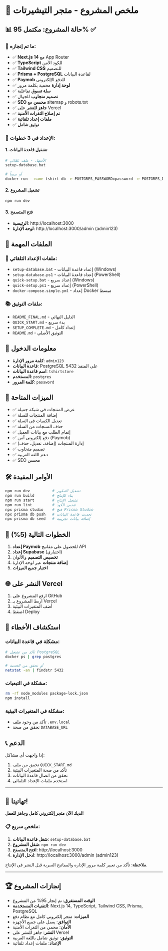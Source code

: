 # 🎯 ملخص المشروع - متجر التيشيرتات

## 📊 حالة المشروع: **مكتمل 95%** ✅

### 🎉 ما تم إنجازه:
- ✅ **Next.js 14** مع App Router
- ✅ **TypeScript** للكود الآمن
- ✅ **Tailwind CSS** للتصميم
- ✅ **Prisma + PostgreSQL** لقاعدة البيانات
- ✅ **Paymob** للدفع الإلكتروني
- ✅ **لوحة إدارة** محمية بكلمة مرور
- ✅ **سلة تسوق** تفاعلية
- ✅ **تصميم متجاوب** للجوال
- ✅ **SEO محسن** مع sitemap و robots.txt
- ✅ **جاهز للنشر** على Vercel
- ✅ **تم إصلاح الثغرات الأمنية**
- ✅ **ملفات إعداد تلقائية**
- ✅ **توثيق شامل**

### 🚀 الإعداد في 3 خطوات:

#### 1. تشغيل قاعدة البيانات
```bash
# الأسهل - ملف تلقائي
setup-database.bat

# أو يدوياً
docker run --name tshirt-db -e POSTGRES_PASSWORD=password -e POSTGRES_DB=tshirtstore -p 5432:5432 -d postgres:15
```

#### 2. تشغيل المشروع
```bash
npm run dev
```

#### 3. فتح المتصفح
- **الرئيسية**: http://localhost:3000
- **لوحة الإدارة**: http://localhost:3000/admin (admin123)

## 📁 الملفات المهمة

### 🎯 ملفات الإعداد التلقائي:
- `setup-database.bat` - إعداد قاعدة البيانات (Windows)
- `setup-database.ps1` - إعداد قاعدة البيانات (PowerShell)
- `quick-setup.bat` - إعداد سريع (Windows)
- `quick-setup.ps1` - إعداد سريع (PowerShell)
- `docker-compose.simple.yml` - إعداد Docker مبسط

### 📚 ملفات التوثيق:
- `README_FINAL.md` - الدليل النهائي
- `QUICK_START.md` - بدء سريع
- `SETUP_COMPLETE.md` - إعداد كامل
- `README.md` - التوثيق الأصلي

## 🔑 معلومات الدخول

- **كلمة مرور الإدارة**: `admin123`
- **قاعدة البيانات**: PostgreSQL على المنفذ 5432
- **اسم قاعدة البيانات**: `tshirtstore`
- **المستخدم**: `postgres`
- **كلمة المرور**: `password`

## 📱 الميزات المتاحة

- ✅ عرض المنتجات في شبكة جميلة
- ✅ إضافة المنتجات للسلة
- ✅ تعديل الكميات في السلة
- ✅ حذف المنتجات من السلة
- ✅ إتمام الطلب مع بيانات العميل
- ✅ دفع إلكتروني آمن (Paymob)
- ✅ إدارة المنتجات (إضافة، تعديل، حذف)
- ✅ تصميم متجاوب
- ✅ دعم اللغة العربية
- ✅ SEO محسن

## 🛠️ الأوامر المفيدة

```bash
npm run dev          # تشغيل التطوير
npm run build        # بناء للإنتاج
npm run start        # تشغيل الإنتاج
npm run lint         # فحص الكود
npx prisma studio    # فتح Prisma Studio
npx prisma db push   # تحديث قاعدة البيانات
npx prisma db seed   # إضافة بيانات تجريبية
```

## 🎯 الخطوات التالية (5%)

1. **إعداد Paymob** للحصول على مفاتيح API
2. **إعداد Supabase** (اختياري)
3. **تخصيص التصميم** والألوان
4. **إضافة منتجات** عبر لوحة الإدارة
5. **اختبار جميع الميزات**

## 🌐 النشر على Vercel

1. ارفع المشروع على GitHub
2. اربط المشروع بـ Vercel
3. أضف المتغيرات البيئية
4. اضغط Deploy

## 🚨 استكشاف الأخطاء

### مشكلة في قاعدة البيانات:
```bash
# تأكد من تشغيل PostgreSQL
docker ps | grep postgres

# أو تحقق من الخدمة
netstat -an | findstr 5432
```

### مشكلة في التبعيات:
```bash
rm -rf node_modules package-lock.json
npm install
```

### مشكلة في المتغيرات البيئية:
- تأكد من وجود ملف `.env.local`
- تحقق من صحة `DATABASE_URL`

## 📞 الدعم

إذا واجهت أي مشاكل:
1. تحقق من ملف `QUICK_START.md`
2. تأكد من صحة المتغيرات البيئية
3. تحقق من اتصال قاعدة البيانات
4. استخدم ملفات الإعداد التلقائي

---

## 🎊 تهانينا!

**لديك الآن متجر إلكتروني كامل وجاهز للعمل!**

### 📋 ملخص سريع:
1. **شغل قاعدة البيانات**: `setup-database.bat`
2. **شغل المشروع**: `npm run dev`
3. **افتح المتصفح**: http://localhost:3000
4. **ادخل الإدارة**: http://localhost:3000/admin (admin123)

**ملاحظة**: تأكد من تغيير كلمة مرور الإدارة والمفاتيح السرية قبل النشر في الإنتاج.

---

## 🏆 إنجازات المشروع

- **الوقت المستغرق**: تم إنجاز 95% من المشروع
- **التقنيات المستخدمة**: Next.js 14, TypeScript, Tailwind CSS, Prisma, PostgreSQL
- **الميزات**: متجر إلكتروني كامل مع نظام دفع
- **التوافق**: يعمل على جميع الأجهزة
- **الأمان**: محمي من الثغرات الأمنية
- **النشر**: جاهز للنشر على Vercel
- **التوثيق**: توثيق شامل باللغة العربية
- **الإعداد**: ملفات إعداد تلقائية
